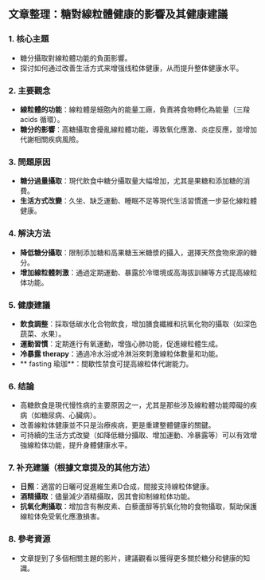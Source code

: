 ## 文章整理：糖對線粒體健康的影響及其健康建議

### 1. 核心主題  
- 糖分攝取對線粒體功能的負面影響。  
- 探讨如何通过改善生活方式来增强线粒体健康，从而提升整体健康水平。

### 2. 主要觀念  
- **線粒體的功能**：線粒體是細胞內的能量工廠，負責將食物轉化為能量（三羧 acids 循環）。  
- **糖分的影響**：高糖攝取會擾亂線粒體功能，導致氧化應激、炎症反應，並增加代謝相關疾病風險。  

### 3. 問題原因  
- **糖分過量攝取**：現代飲食中糖分攝取量大幅增加，尤其是果糖和添加糖的消費。  
- **生活方式改變**：久坐、缺乏運動、睡眠不足等現代生活習慣進一步惡化線粒體健康。  

### 4. 解決方法  
- **降低糖分攝取**：限制添加糖和高果糖玉米糖漿的攝入，選擇天然食物來源的糖分。  
- **增加線粒體刺激**：通過定期運動、暴露於冷環境或高海拔訓練等方式提高線粒体功能。  

### 5. 健康建議  
- **飲食調整**：採取低碳水化合物飲食，增加膳食纖維和抗氧化物的攝取（如深色蔬菜、水果）。  
- **運動習慣**：定期進行有氧運動，增強心肺功能，促進線粒體生成。  
- **冷暴露 therapy**：通過冷水浴或冷淋浴來刺激線粒体數量和功能。  
- ** fasting 瑜珈**：間歇性禁食可提高線粒体代謝能力。  

### 6. 结論  
- 高糖飲食是現代慢性病的主要原因之一，尤其是那些涉及線粒體功能障礙的疾病（如糖尿病、心臟病）。  
- 改善線粒体健康並不只是治療疾病，更是重建整體健康的關鍵。  
- 可持續的生活方式改變（如降低糖分攝取、增加運動、冷暴露等）可以有效增強線粒体功能，提升身體健康水平。

### 7. 补充建議（根據文章提及的其他方法）  
- **日照**：適當的日曬可促進維生素D合成，間接支持線粒体健康。  
- **酒精攝取**：儘量減少酒精攝取，因其會抑制線粒体功能。  
- **抗氧化劑攝取**：增加含有槲皮素、白藜蘆醇等抗氧化物的食物攝取，幫助保護線粒体免受氧化應激損害。  

### 8. 參考資源  
- 文章提到了多個相關主題的影片，建議觀看以獲得更多關於糖分和健康的知識。